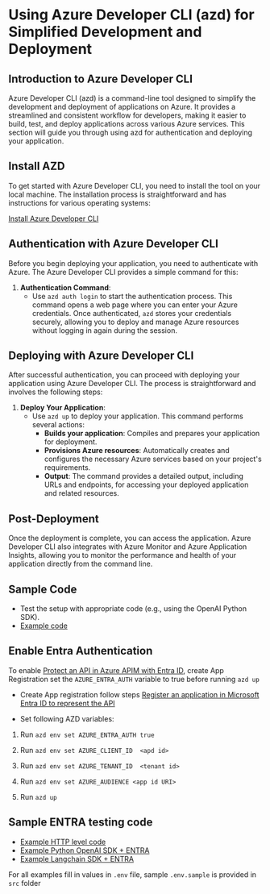 # Using Azure Developer CLI (azd) for Simplified Development and Deployment

## Introduction to Azure Developer CLI

Azure Developer CLI (azd) is a command-line tool designed to simplify the development and deployment of applications on Azure. It provides a streamlined and consistent workflow for developers, making it easier to build, test, and deploy applications across various Azure services. This section will guide you through using azd for authentication and deploying your application.

## Install AZD

To get started with Azure Developer CLI, you need to install the tool on your local machine. The installation process is straightforward and has instructions for various operating systems:

[Install Azure Developer CLI](https://learn.microsoft.com/en-us/azure/developer/azure-developer-cli/install-azd)


## Authentication with Azure Developer CLI

Before you begin deploying your application, you need to authenticate with Azure. The Azure Developer CLI provides a simple command for this:

1. **Authentication Command**:
   - Use `azd auth login` to start the authentication process. This command opens a web page where you can enter your Azure credentials. Once authenticated, `azd` stores your credentials securely, allowing you to deploy and manage Azure resources without logging in again during the session.

## Deploying with Azure Developer CLI

After successful authentication, you can proceed with deploying your application using Azure Developer CLI. The process is straightforward and involves the following steps:

1. **Deploy Your Application**:
   - Use `azd up` to deploy your application. This command performs several actions:
     - **Builds your application**: Compiles and prepares your application for deployment.
     - **Provisions Azure resources**: Automatically creates and configures the necessary Azure services based on your project's requirements.
     - **Output**: The command provides a detailed output, including URLs and endpoints, for accessing your deployed application and related resources.

## Post-Deployment

Once the deployment is complete, you can access the application. Azure Developer CLI also integrates with Azure Monitor and Azure Application Insights, allowing you to monitor the performance and health of your application directly from the command line.

## Sample Code

- Test the setup with appropriate code (e.g., using the OpenAI Python SDK).
- [Example code](/docs/sample-code.md)


## Enable Entra Authentication
To enable [Protect an API in Azure APIM with Entra ID](https://learn.microsoft.com/en-us/azure/api-management/api-management-howto-protect-backend-with-aad), create App Registration set the `AZURE_ENTRA_AUTH` variable to true before running `azd up`

- Create App registration follow steps [Register an application in Microsoft Entra ID to represent the API](https://learn.microsoft.com/en-us/azure/api-management/api-management-howto-protect-backend-with-aad#register-an-application-in-microsoft-entra-id-to-represent-the-api)

- Set following AZD variables:
1. Run `azd env set AZURE_ENTRA_AUTH true`
1. Run `azd env set AZURE_CLIENT_ID  <apd id>`
1. Run `azd env set AZURE_TENANT_ID  <tenant id>`
1. Run `azd env set AZURE_AUDIENCE <app id URI>`

1. Run `azd up`

## Sample ENTRA testing code

- [Example HTTP level code](/src/tests.http)
- [Example Python OpenAI SDK + ENTRA](/src/azure_openai_aad.py)
- [Example Langchain SDK + ENTRA](/src/azure_openai_aad_langchain.py)

For all examples fill in values in `.env` file, sample `.env.sample` is provided in `src` folder

